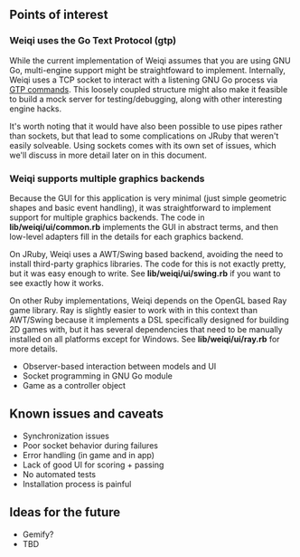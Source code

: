 ## Points of interest

### Weiqi uses the Go Text Protocol (gtp)

While the current implementation of Weiqi assumes that you are 
using GNU Go, multi-engine support might be straightfoward
to implement. Internally, Weiqi uses a TCP socket to interact
with a listening GNU Go process via [GTP commands][gtp]. This
loosely coupled structure might also make it feasible
to build a mock server for testing/debugging, along with 
other interesting engine hacks.

It's worth noting that it would have also been possible to
use pipes rather than sockets, but that lead to some 
complications on JRuby that weren't easily solveable. Using
sockets comes with its own set of issues, which we'll discuss
in more detail later on in this document.


### Weiqi supports multiple graphics backends

Because the GUI for this application is very minimal (just simple
geometric shapes and basic event handling), it was straightforward
to implement support for multiple graphics backends. The code in 
**lib/weiqi/ui/common.rb** implements the GUI in abstract terms,
and then low-level adapters fill in the details for each graphics
backend.

On JRuby, Weiqi uses a AWT/Swing based backend, avoiding 
the need to install third-party graphics libraries. The code
for this is not exactly pretty, but it was easy enough to write.
See **lib/weiqi/ui/swing.rb** if you want to see exactly how it works.

On other Ruby implementations, Weiqi depends on the OpenGL based
Ray game library. Ray is slightly easier to work with in this context
than AWT/Swing because it implements a DSL specifically designed for
building 2D games with, but it has several dependencies that need
to be manually installed on all platforms except for Windows. See 
**lib/weiqi/ui/ray.rb** for more details.

* Observer-based interaction between models and UI
* Socket programming in GNU Go module
* Game as a controller object

## Known issues and caveats

* Synchronization issues
* Poor socket behavior during failures
* Error handling (in game and in app)
* Lack of good UI for scoring + passing
* No automated tests
* Installation process is painful

## Ideas for the future

* Gemify?
* TBD


[gtp]: http://www.lysator.liu.se/~gunnar/gtp/gtp2-spec-draft2/gtp2-spec.html#SECTION00070000000000000000
